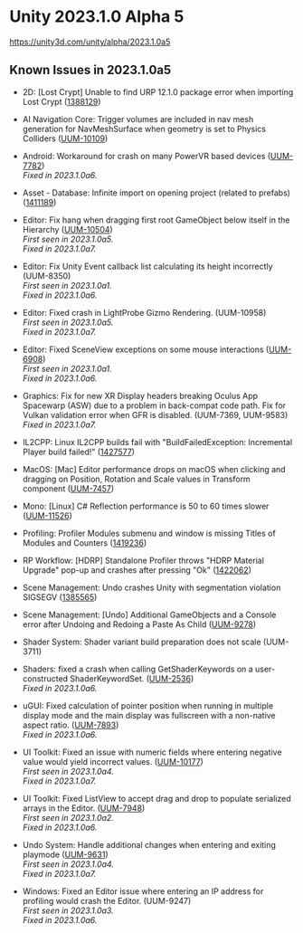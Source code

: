 # Unity 2023.1.0 Alpha 5

https://unity3d.com/unity/alpha/2023.1.0a5

## Known Issues in 2023.1.0a5



*   2D: \[Lost Crypt\] Unable to find URP 12.1.0 package error when importing Lost Crypt ([1388129](https://issuetracker.unity3d.com/issues/2d-lost-crypt-unable-to-find-urp-12-dot-1-0-package-error-when-importing-lost-crypt))
    
*   AI Navigation Core: Trigger volumes are included in nav mesh generation for NavMeshSurface when geometry is set to Physics Colliders ([UUM-10109](https://issuetracker.unity3d.com/issues/trigger-volumes-are-included-in-nav-mesh-generation-for-navmeshsurface-when-geometry-is-set-to-physics-colliders))
    
*   Android: Workaround for crash on many PowerVR based devices ([UUM-7782](https://issuetracker.unity3d.com/issues/android-urp-project-crashes-when-built-on-a-device-with-powervr-rogue-ge8320-gpu))  
    _Fixed in 2023.1.0a6._
    
*   Asset - Database: Infinite import on opening project (related to prefabs) ([1411189](https://issuetracker.unity3d.com/issues/infinite-import-on-opening-project-related-to-prefabs))
    
*   Editor: Fix hang when dragging first root GameObject below itself in the Hierarchy ([UUM-10504](https://issuetracker.unity3d.com/issues/editor-hangs-when-gameobject-is-dragged-down-and-released-when-blue-line-appears))  
    _First seen in 2023.1.0a5._  
    _Fixed in 2023.1.0a7._
    
*   Editor: Fix Unity Event callback list calculating its height incorrectly (UUM-8350)  
    _First seen in 2023.1.0a1._  
    _Fixed in 2023.1.0a6._
    
*   Editor: Fixed crash in LightProbe Gizmo Rendering. (UUM-10958)  
    _First seen in 2023.1.0a5._  
    _Fixed in 2023.1.0a7._
    
*   Editor: Fixed SceneView exceptions on some mouse interactions ([UUM-6908](https://issuetracker.unity3d.com/issues/scene-window-stuck-in-orbit-after-context-menu-click-from-hierarchy))  
    _First seen in 2023.1.0a1._  
    _Fixed in 2023.1.0a6._
    
*   Graphics: Fix for new XR Display headers breaking Oculus App Spacewarp (ASW) due to a problem in back-compat code path. Fix for Vulkan validation error when GFR is disabled. (UUM-7369, UUM-9583)  
    _Fixed in 2023.1.0a7._
    
*   IL2CPP: Linux IL2CPP builds fail with "BuildFailedException: Incremental Player build failed!" ([1427577](https://issuetracker.unity3d.com/issues/linux-il2cpp-builds-fail-with-buildfailedexception-incremental-player-build-failed))
    
*   MacOS: \[Mac\] Editor performance drops on macOS when clicking and dragging on Position, Rotation and Scale values in Transform component ([UUM-7457](https://issuetracker.unity3d.com/issues/mac-editor-performance-drops-on-macos-when-clicking-and-dragging-on-position-rotation-and-scale-values-in-transform-component))
    
*   Mono: \[Linux\] C# Reflection performance is 50 to 60 times slower ([UUM-11526](https://issuetracker.unity3d.com/issues/linux-c-number-reflection-performance-is-50-to-60-times-slower))
    
*   Profiling: Profiler Modules submenu and window is missing Titles of Modules and Counters ([1419236](https://issuetracker.unity3d.com/issues/profiler-modules-submenu-and-window-is-missing-titles-of-modules-and-counters))
    
*   RP Workflow: \[HDRP\] Standalone Profiler throws "HDRP Material Upgrade" pop-up and crashes after pressing "Ok" ([1422062](https://issuetracker.unity3d.com/issues/hdrp-standalone-profiler-throws-hdrp-material-upgrade-pop-up-and-crashes-after-pressing-ok))
    
*   Scene Management: Undo crashes Unity with segmentation violation SIGSEGV ([1385565](https://issuetracker.unity3d.com/issues/undo-crashes-unity-with-segmentation-violation-sigsegv))
    
*   Scene Management: \[Undo\] Additional GameObjects and a Console error after Undoing and Redoing a Paste As Child ([UUM-9278](https://issuetracker.unity3d.com/issues/additional-gameobjects-and-a-console-error-after-undoing-and-redoing-a-paste-as-child))
    
*   Shader System: Shader variant build preparation does not scale (UUM-3711)
    
*   Shaders: fixed a crash when calling GetShaderKeywords on a user-constructed ShaderKeywordSet. ([UUM-2536](https://issuetracker.unity3d.com/issues/editor-crashes-when-building-if-calling-shaderkeyword-methods-in-ipreprocessshaders-classes))  
    _Fixed in 2023.1.0a6._
    
*   uGUI: Fixed calculation of pointer position when running in multiple display mode and the main display was fullscreen with a non-native aspect ratio. ([UUM-7893](https://issuetracker.unity3d.com/issues/broken-mouse-pointer-input-coordinates-in-graphicraycaster-for-certain-window-sizes-in-build-when-run-in-windowed-mode))  
    _Fixed in 2023.1.0a6._
    
*   UI Toolkit: Fixed an issue with numeric fields where entering negative value would yield incorrect values. ([UUM-10177](https://issuetracker.unity3d.com/issues/float-field-is-broken-when-entering-a-negative-value-after-highlighting))  
    _First seen in 2023.1.0a4._  
    _Fixed in 2023.1.0a7._
    
*   UI Toolkit: Fixed ListView to accept drag and drop to populate serialized arrays in the Editor. ([UUM-7948](https://issuetracker.unity3d.com/issues/inspector-cannot-drag-and-drop-to-populate-an-array-that-is-a-public-variable))  
    _First seen in 2023.1.0a2._  
    _Fixed in 2023.1.0a6._
    
*   Undo System: Handle additional changes when entering and exiting playmode ([UUM-9631](https://issuetracker.unity3d.com/issues/crash-on-undomanager-registerundooperation-when-exiting-play-mode-after-saving-changes-in-shader-graph))  
    _First seen in 2023.1.0a4._  
    _Fixed in 2023.1.0a7._
    
*   Windows: Fixed an Editor issue where entering an IP address for profiling would crash the Editor. (UUM-9247)  
    _First seen in 2023.1.0a3._  
    _Fixed in 2023.1.0a6._
